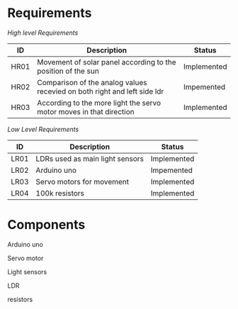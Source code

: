 # Requirements

*High level Requirements*

|  ID|Description|Status|
  |---|---|---|
  | HR01 | Movement of solar panel according to the position of the sun| Implemented |
  | HR02 | Comparison of the analog values recevied on both right and left side ldr| Impemented|
  | HR03 | According to  the more light the servo motor moves in that direction| Implemented|
  
 *Low Level Requirements*
 
 |  ID|Description|Status|
  |---|---|---|
  | LR01 | LDRs used as main light sensors | Implemented |
  | LR02 | Arduino uno | Impemented|
  | LR03 | Servo motors for movement|Implemented|
  | LR04 | 100k resistors|Implemented|
 
 # Components
 Arduino uno
 
 Servo motor
 
 Light sensors
 
 LDR
 
 resistors
 
 
